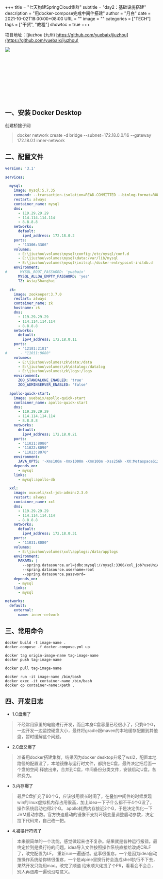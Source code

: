+++
title       = "七天构建SpringCloud集群"
subtitle    = "day2：基础设施搭建"
description = "用docker-compose完成中间件搭建"
author      = "月白"
date        = 2021-10-02T18:00:00+08:00
URL         = ""
image       = ""
categories  = ["TECH"]
tags        = ["干货", "教程"]
showtoc     = true
+++

项目地址：[jiuzhou (九州) https://github.com/yuebaix/jiuzhou](https://github.com/yuebaix/jiuzhou)

<a style="display: inline-block;width: 400px;height: 170px" target="_blank" href="https://github.com/yuebaix/jiuzhou">
    <img align="left" src="https://github-readme-stats.vercel.app/api/pin/?username=yuebaix&theme=highcontrast&repo=jiuzhou" />
</a>

## 一、安装 Docker Desktop

创建桥接子网

> docker network create -d bridge --subnet=172.18.0.0/16 --gateway 172.18.0.1 inner-network

## 二、配置文件

```yaml
version: '3.1'

services:

  mysql:
    image: mysql:5.7.35
    command: --transaction-isolation=READ-COMMITTED --binlog-format=ROW --character-set-server=utf8mb4 --collation-server=utf8mb4_general_ci
    restart: always
    container_name: mysql
    dns:
      - 119.29.29.29
      - 114.114.114.114
      - 8.8.8.8
    networks:
      default:
        ipv4_address: 172.18.0.2
    ports:
      - "13306:3306"
    volumes:
      - E:\jiuzhou\volumes\mysql\config:/etc/mysql/conf.d
      - E:\jiuzhou\volumes\mysql\data:/var/lib/mysql
      - E:\jiuzhou\volumes\mysql\initsql:/docker-entrypoint-initdb.d
    environment:
#      MYSQL_ROOT_PASSWORD: 'yuebaix'
      MYSQL_ALLOW_EMPTY_PASSWORD: 'yes'
      TZ: Asia/Shanghai

  zk:
    image: zookeeper:3.7.0
    restart: always
    container_name: zk
    hostname: zk
    dns:
      - 119.29.29.29
      - 114.114.114.114
      - 8.8.8.8
    networks:
      default:
        ipv4_address: 172.18.0.11
    ports:
      - "12181:2181"
#      - "11011:8080"
    volumes:
      - E:\jiuzhou\volumes\zk\data:/data
      - E:\jiuzhou\volumes\zk\datalog:/datalog
      - E:\jiuzhou\volumes\zk\logs:/logs
    environment:
      ZOO_STANDALONE_ENABLED: 'true'
      ZOO_ADMINSERVER_ENABLED: 'false'

  apollo-quick-start:
    image: yuebaix/apollo-quick-start
    container_name: apollo-quick-start
    dns:
      - 119.29.29.29
      - 114.114.114.114
      - 8.8.8.8
    networks:
      default:
        ipv4_address: 172.18.0.21
    ports:
      - "11021:8080"
      - "11022:8090"
      - "11023:8070"
    environment:
      JAVA_OPTS: '-Xms100m -Xmx1000m -Xmn100m -Xss256k -XX:MetaspaceSize=10m -XX:MaxMetaspaceSize=250m'
    depends_on:
      - mysql
    links:
      - mysql:apollo-db

  xxl:
    image: xuxueli/xxl-job-admin:2.3.0
    restart: always
    container_name: xxl
    dns:
      - 119.29.29.29
      - 114.114.114.114
      - 8.8.8.8
    networks:
      default:
        ipv4_address: 172.18.0.31
    ports:
      - "11031:8080"
    volumes:
      - E:\jiuzhou\volumes\xxl\applogs:/data/applogs
    environment:
      PARAMS: |
        --spring.datasource.url=jdbc:mysql://mysql:3306/xxl_job?useUnicode=true&characterEncoding=UTF-8&autoReconnect=true&serverTimezone=Asia/Shanghai
        --spring.datasource.username=root
        --spring.datasource.password=
    depends_on:
      - mysql
    links:
      - mysql

networks:
  default:
    external:
      name: inner-network
```

## 三、常用命令

```shell
docker build -t image-name .
docker-compose -f docker-compose.yml up

docker tag origin-image-name tag-image-name
docker push tag-image-name

docker pull tag-image-name

docker run -it image-name /bin/bash
docker exec -it container-name /bin/bash
docker cp container-name:/path .
```

## 四、开发日志

* 1.C盘爆了

> 不经常用家里的电脑进行开发，而且本身C盘容量已经很小了，只剩6个G，一边开发一边监控硬盘大小，最终将gradle跟maven的本地缓存配置到其他盘，暂时缓解这个问题。

* 2.C盘又爆了

> 准备用docker搭建集群，结果因为docker desktop升级了wsl2，配置本地路径的配置没了，本地镜像与运行时文件，都挤在C盘，最终决定把后面一个盘的空间
> 释放出来，合并到C盘，中间备份分类文件，安装启动U盘，各种费力。

* 3.内存爆了

> 最后C盘扩充了80个G，应该够用很长时间了。在叠加中间件的时候发现win的linux虚拟机内存占用很高，加上idea一下子什么都不干4个G没了，操作系统启动也得2个G。
> apollo耗费内存接近2个G，于是决定优化一下JVM启动参数。官方快速启动的镜像不支持环境变量调整启动参数，决定拉下代码来，自己改一把。

* 4.被换行符坑了

> 本来很简单的一个功能，感觉做起来也不复杂。结果就是各种运行报错，最终定位到是换行符的问题。idea导入文件按照操作系统直接给改成CRLF了，改完配置为LF，
> 重新run一遍通过。这事很蛋疼，一个是因为idea自动按操作系统给你转很蛋疼，一个是alpine里换行符会造成shell执行不下去，果然开发只能用mac。改完了顺道
> 给宋顺大佬提了个PR，看看会不会合，别人再蛋疼一遍也没啥意义。
